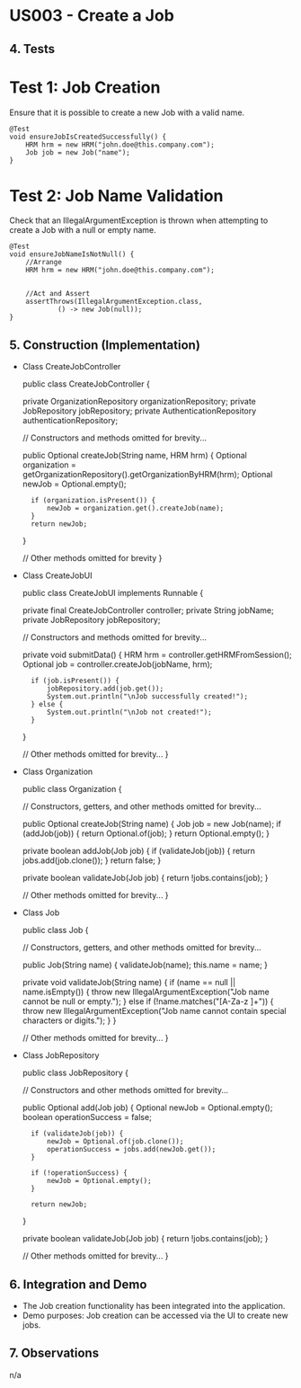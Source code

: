 # US003 - Create a Job

## 4. Tests

# Test 1: Job Creation

Ensure that it is possible to create a new Job with a valid name.

    @Test
    void ensureJobIsCreatedSuccessfully() {
        HRM hrm = new HRM("john.doe@this.company.com");
        Job job = new Job("name");
    }

# Test 2: Job Name Validation

Check that an IllegalArgumentException is thrown when attempting to create a Job with a null or empty name.

    @Test
    void ensureJobNameIsNotNull() {
        //Arrange
        HRM hrm = new HRM("john.doe@this.company.com");


        //Act and Assert
        assertThrows(IllegalArgumentException.class,
                () -> new Job(null));
    }

## 5. Construction (Implementation)
* Class CreateJobController


    public class CreateJobController {

    private OrganizationRepository organizationRepository;
    private JobRepository jobRepository;
    private AuthenticationRepository authenticationRepository;

    // Constructors and methods omitted for brevity...

    public Optional<Job> createJob(String name, HRM hrm) {
        Optional<Organization> organization = getOrganizationRepository().getOrganizationByHRM(hrm);
        Optional<Job> newJob = Optional.empty();

        if (organization.isPresent()) {
            newJob = organization.get().createJob(name);
        }
        return newJob;
    }

    // Other methods omitted for brevity
    }

* Class CreateJobUI


    public class CreateJobUI implements Runnable {

    private final CreateJobController controller;
    private String jobName;
    private JobRepository jobRepository;

    // Constructors and methods omitted for brevity...

    private void submitData() {
        HRM hrm = controller.getHRMFromSession();
        Optional<Job> job = controller.createJob(jobName, hrm);

        if (job.isPresent()) {
            jobRepository.add(job.get());
            System.out.println("\nJob successfully created!");
        } else {
            System.out.println("\nJob not created!");
        }
    }

    // Other methods omitted for brevity...
    }

* Class Organization



    public class Organization {

    // Constructors, getters, and other methods omitted for brevity...

    public Optional<Job> createJob(String name) {
        Job job = new Job(name);
        if (addJob(job)) {
            return Optional.of(job);
        }
        return Optional.empty();
    }

    private boolean addJob(Job job) {
        if (validateJob(job)) {
            return jobs.add(job.clone());
        }
        return false;
    }

    private boolean validateJob(Job job) {
        return !jobs.contains(job);
    }

    // Other methods omitted for brevity...
    }

* Class Job


    public class Job {

    // Constructors, getters, and other methods omitted for brevity...

    public Job(String name) {
        validateJob(name);
        this.name = name;
    }

    private void validateJob(String name) {
        if (name == null || name.isEmpty()) {
            throw new IllegalArgumentException("Job name cannot be null or empty.");
        } else if (!name.matches("[A-Za-z ]+")) {
            throw new IllegalArgumentException("Job name cannot contain special characters or digits.");
        }
    }

    // Other methods omitted for brevity...
    }

* Class JobRepository


    public class JobRepository {

    // Constructors and other methods omitted for brevity...

    public Optional<Job> add(Job job) {
        Optional<Job> newJob = Optional.empty();
        boolean operationSuccess = false;

        if (validateJob(job)) {
            newJob = Optional.of(job.clone());
            operationSuccess = jobs.add(newJob.get());
        }

        if (!operationSuccess) {
            newJob = Optional.empty();
        }

        return newJob;
    }

    private boolean validateJob(Job job) {
        return !jobs.contains(job);
    }

    // Other methods omitted for brevity...
    }

## 6. Integration and Demo

* The Job creation functionality has been integrated into the application.
* Demo purposes: Job creation can be accessed via the UI to create new jobs.

## 7. Observations

n/a